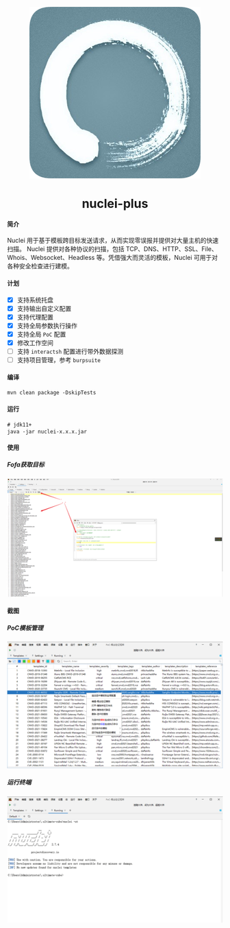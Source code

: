 <div align=center style="margin-top: 10px;">

![nuclei-plus-icon](doc/images/icon.png)
<h1>nuclei-plus</h1>
</div>

#### 简介

Nuclei 用于基于模板跨目标发送请求，从而实现零误报并提供对大量主机的快速扫描。
Nuclei 提供对各种协议的扫描，包括 TCP、DNS、HTTP、SSL、File、Whois、Websocket、Headless 等。凭借强大而灵活的模板，Nuclei 可用于对各种安全检查进行建模。

#### 计划
- [x] 支持系统托盘
- [x] 支持输出自定义配置
- [x] 支持代理配置
- [x] 支持全局参数执行操作
- [x] 支持全局 `PoC` 配置
- [x] 修改工作空间  
- [ ] 支持 `interactsh` 配置进行带外数据探测
- [ ] 支持项目管理，参考 `burpsuite`

#### 编译
```shell
mvn clean package -DskipTests
```

#### 运行
```shell
# jdk11+
java -jar nuclei-x.x.x.jar
```

#### 使用
##### Fofa获取目标
![PoC模板管理](doc/images/usage/img.png)


#### 截图

##### PoC模板管理

![PoC模板管理](doc/images/img_1.png)


##### 运行终端

![运行终端](doc/images/img_2.png)
